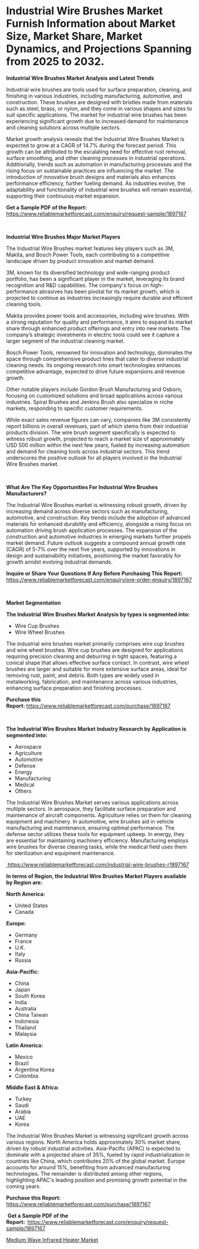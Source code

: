 <p><h1>Industrial Wire Brushes Market Furnish Information about Market Size, Market Share, Market Dynamics, and Projections Spanning from 2025 to 2032.</h1></p><p><strong>Industrial Wire Brushes Market Analysis and Latest Trends</strong></p>
<p><p>Industrial wire brushes are tools used for surface preparation, cleaning, and finishing in various industries, including manufacturing, automotive, and construction. These brushes are designed with bristles made from materials such as steel, brass, or nylon, and they come in various shapes and sizes to suit specific applications. The market for industrial wire brushes has been experiencing significant growth due to increased demand for maintenance and cleaning solutions across multiple sectors.</p><p>Market growth analysis reveals that the Industrial Wire Brushes Market is expected to grow at a CAGR of 14.7% during the forecast period. This growth can be attributed to the escalating need for effective rust removal, surface smoothing, and other cleaning processes in industrial operations. Additionally, trends such as automation in manufacturing processes and the rising focus on sustainable practices are influencing the market. The introduction of innovative brush designs and materials also enhances performance efficiency, further fueling demand. As industries evolve, the adaptability and functionality of industrial wire brushes will remain essential, supporting their continuous market expansion.</p></p>
<p><strong>Get a Sample PDF of the Report:&nbsp;</strong> <a href="https://www.reliablemarketforecast.com/enquiry/request-sample/1897167?utm_campaign=3123&utm_medium=2&utm_source=Github&utm_content=ia&utm_term=11042025&utm_id=industrial-wire-brushes">https://www.reliablemarketforecast.com/enquiry/request-sample/1897167</a></p>
<p>&nbsp;</p>
<p><strong>Industrial Wire Brushes Major Market Players</strong></p>
<p><p>The Industrial Wire Brushes market features key players such as 3M, Makita, and Bosch Power Tools, each contributing to a competitive landscape driven by product innovation and market demand. </p><p>3M, known for its diversified technology and wide-ranging product portfolio, has been a significant player in the market, leveraging its brand recognition and R&D capabilities. The company's focus on high-performance abrasives has been pivotal for its market growth, which is projected to continue as industries increasingly require durable and efficient cleaning tools.</p><p>Makita provides power tools and accessories, including wire brushes. With a strong reputation for quality and performance, it aims to expand its market share through enhanced product offerings and entry into new markets. The company’s strategic investments in electric tools could see it capture a larger segment of the industrial cleaning market.</p><p>Bosch Power Tools, renowned for innovation and technology, dominates the space through comprehensive product lines that cater to diverse industrial cleaning needs. Its ongoing research into smart technologies enhances competitive advantage, expected to drive future expansions and revenue growth.</p><p>Other notable players include Gordon Brush Manufacturing and Osborn, focusing on customized solutions and broad applications across various industries. Spiral Brushes and Jenkins Brush also specialize in niche markets, responding to specific customer requirements.</p><p>While exact sales revenue figures can vary, companies like 3M consistently report billions in overall revenues, part of which stems from their industrial products division. The wire brush segment specifically is expected to witness robust growth, projected to reach a market size of approximately USD 500 million within the next few years, fueled by increasing automation and demand for cleaning tools across industrial sectors. This trend underscores the positive outlook for all players involved in the Industrial Wire Brushes market.</p></p>
<p>&nbsp;</p>
<p><strong>What Are The Key Opportunities For Industrial Wire Brushes Manufacturers?</strong></p>
<p><p>The Industrial Wire Brushes market is witnessing robust growth, driven by increasing demand across diverse sectors such as manufacturing, automotive, and construction. Key trends include the adoption of advanced materials for enhanced durability and efficiency, alongside a rising focus on automation driving brush application processes. The expansion of the construction and automotive industries in emerging markets further propels market demand. Future outlook suggests a compound annual growth rate (CAGR) of 5-7% over the next five years, supported by innovations in design and sustainability initiatives, positioning the market favorably for growth amidst evolving industrial demands.</p></p>
<p><strong>Inquire or Share Your Questions If Any Before Purchasing This Report:</strong> <a href="https://www.reliablemarketforecast.com/enquiry/pre-order-enquiry/1897167?utm_campaign=3123&utm_medium=2&utm_source=Github&utm_content=ia&utm_term=11042025&utm_id=industrial-wire-brushes">https://www.reliablemarketforecast.com/enquiry/pre-order-enquiry/1897167</a></p>
<p>&nbsp;</p>
<p><strong>Market Segmentation</strong></p>
<p><strong>The Industrial Wire Brushes Market Analysis by types is segmented into:</strong></p>
<p><ul><li>Wire Cup Brushes</li><li>Wire Wheel Brushes</li></ul></p>
<p><p>The industrial wire brushes market primarily comprises wire cup brushes and wire wheel brushes. Wire cup brushes are designed for applications requiring precision cleaning and deburring in tight spaces, featuring a conical shape that allows effective surface contact. In contrast, wire wheel brushes are larger and suitable for more extensive surface areas, ideal for removing rust, paint, and debris. Both types are widely used in metalworking, fabrication, and maintenance across various industries, enhancing surface preparation and finishing processes.</p></p>
<p><strong>Purchase this Report:&nbsp;</strong><a href="https://www.reliablemarketforecast.com/purchase/1897167?utm_campaign=3123&utm_medium=2&utm_source=Github&utm_content=ia&utm_term=11042025&utm_id=industrial-wire-brushes">https://www.reliablemarketforecast.com/purchase/1897167</a></p>
<p>&nbsp;</p>
<p><strong>The Industrial Wire Brushes Market Industry Research by Application is segmented into:</strong></p>
<p><ul><li>Aerospace</li><li>Agriculture</li><li>Automotive</li><li>Defense</li><li>Energy</li><li>Manufacturing</li><li>Medical</li><li>Others</li></ul></p>
<p><p>The Industrial Wire Brushes Market serves various applications across multiple sectors. In aerospace, they facilitate surface preparation and maintenance of aircraft components. Agriculture relies on them for cleaning equipment and machinery. In automotive, wire brushes aid in vehicle manufacturing and maintenance, ensuring optimal performance. The defense sector utilizes these tools for equipment upkeep. In energy, they are essential for maintaining machinery efficiency. Manufacturing employs wire brushes for diverse cleaning tasks, while the medical field uses them for sterilization and equipment maintenance.</p></p>
<p><a href="https://www.reliablemarketforecast.com/industrial-wire-brushes-r1897167?utm_campaign=3123&utm_medium=2&utm_source=Github&utm_content=ia&utm_term=11042025&utm_id=industrial-wire-brushes">&nbsp;https://www.reliablemarketforecast.com/industrial-wire-brushes-r1897167</a></p>
<p><strong>In terms of Region, the Industrial Wire Brushes Market Players available by Region are:</strong></p>
<p>
    <p> <strong> North America: </strong>
        <ul>
            <li>United States</li>
            <li>Canada</li>
        </ul>
        </p> 
    <p> <strong> Europe: </strong>
        <ul>
            <li>Germany</li>
            <li>France</li>
            <li>U.K.</li>
            <li>Italy</li>
            <li>Russia</li>
        </ul>
        </p> 
    <p> <strong> Asia-Pacific: </strong>
        <ul>
            <li>China</li>
            <li>Japan</li>
            <li>South Korea</li>
            <li>India</li>
            <li>Australia</li>
            <li>China Taiwan</li>
            <li>Indonesia</li>
            <li>Thailand</li>
            <li>Malaysia</li>
        </ul>
        </p> 
    <p> <strong> Latin America: </strong>
        <ul>
            <li>Mexico</li>
            <li>Brazil</li>
            <li>Argentina Korea</li>
            <li>Colombia</li>
        </ul>
        </p> 
    <p> <strong> Middle East & Africa: </strong>
        <ul>
            <li>Turkey</li>
            <li>Saudi</li>
            <li>Arabia</li>
            <li>UAE</li>
            <li>Korea</li>
        </ul>
    </p>
    </p>
<p><p>The Industrial Wire Brushes Market is witnessing significant growth across various regions. North America holds approximately 30% market share, driven by robust industrial activities. Asia-Pacific (APAC) is expected to dominate with a projected share of 35%, fueled by rapid industrialization in countries like China, which contributes 20% of the global market. Europe accounts for around 15%, benefiting from advanced manufacturing technologies. The remainder is distributed among other regions, highlighting APAC's leading position and promising growth potential in the coming years.</p></p>
<p><strong>Purchase this Report: </strong><a href="https://www.reliablemarketforecast.com/purchase/1897167?utm_campaign=3123&utm_medium=2&utm_source=Github&utm_content=ia&utm_term=11042025&utm_id=industrial-wire-brushes">https://www.reliablemarketforecast.com/purchase/1897167</a></p>
<p>&nbsp;<strong>Get a Sample PDF of the Report:&nbsp;&nbsp;</strong><a href="https://www.reliablemarketforecast.com/enquiry/request-sample/1897167?utm_campaign=3123&utm_medium=2&utm_source=Github&utm_content=ia&utm_term=11042025&utm_id=industrial-wire-brushes">https://www.reliablemarketforecast.com/enquiry/request-sample/1897167</a></p>
<p><strong></strong></p>
<p><p><a href="https://github.com/bauzolesco/Market-Research-Report-List-1/blob/main/medium-wave-infrared-heater-market.md?utm_campaign=3123&utm_medium=2&utm_source=Github&utm_content=ia&utm_term=11042025&utm_id=industrial-wire-brushes">Medium Wave Infrared Heater Market</a></p></p>